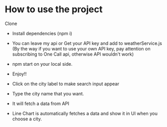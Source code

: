 
# How to use the project

Clone
- Install dependencies (npm i)
- You can leave my api or Get your API key and add to weatherService.js
(By the way if you want to use your own API key, pay attention on subscribing to One Call api, otherwise API wouldn't work)
- npm start on your local side.
- Enjoy!!

- Click on the city label to make search input appear
- Type the city name that you want.
- It will fetch a data from API
- Line Chart is automatically fetches a data and show it in UI when you choose a city.
